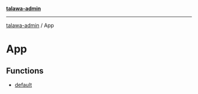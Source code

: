 [**talawa-admin**](../README.md)

***

[talawa-admin](../modules.md) / App

# App

## Functions

- [default](functions/default.md)

